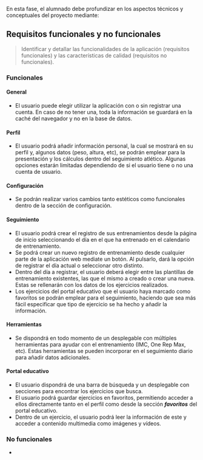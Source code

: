En esta fase, el alumnado debe profundizar en los aspectos técnicos y conceptuales del proyecto mediante:
## Requisitos funcionales y no funcionales
> Identificar y detallar las funcionalidades de la aplicación (requisitos funcionales) y las características de calidad (requisitos no funcionales).

### Funcionales
#### General
- El usuario puede elegir utilizar la aplicación con o sin registrar una cuenta. En caso de no tener una, toda la información se guardará en la caché del navegador y no en la base de datos.
#### Perfil
- El usuario podrá añadir información personal, la cual se mostrará en su perfil y, algunos datos (peso, altura, etc), se podrán emplear para la presentación y los cálculos dentro del seguimiento atlético. Algunas opciones estarán limitadas dependiendo de si el usuario tiene o no una cuenta de usuario.
#### Configuración
- Se podrán realizar varios cambios tanto estéticos como funcionales dentro de la sección de configuración.
#### Seguimiento
- El usuario podrá crear el registro de sus entrenamientos desde la página de inicio seleccionando el día en el que ha entrenado en el calendario de entrenamiento.
- Se podrá crear un nuevo registro de entrenamiento desde cualquier parte de la aplicación web mediate un botón. Al pulsarlo, dará la opción de registrar el día actual o seleccionar otro distinto.
- Dentro del día a registrar, el usuario deberá elegir entre las plantillas de entrenamiento existentes, las que el mismo a creado o crear una nueva. Estas se rellenarán con los datos de los ejercicios realizados.
- Los ejercicios del portal educativo que el usuario haya marcado como favoritos se podrán emplear para el seguimiento, haciendo que sea más fácil especificar que tipo de ejercicio se ha hecho y añadir la información.
#### Herramientas
- Se dispondrá en todo momento de un desplegable con múltiples herramientas para ayudar con el entrenamiento (IMC, One Rep Max, etc). Estas herramientas se pueden incorporar en el seguimiento diario para añadir datos adicionales.
#### Portal educativo
- El usuario dispondrá de una barra de búsqueda y un desplegable con secciones para encontrar los ejercicios que busca.
- El usuario podrá guardar ejercicios en  favoritos, permitiendo acceder a ellos directamente tanto en el perfil como desde la sección ***favoritos*** del portal educativo.
- Dentro de un ejercicio, el usuario podrá leer la información de este y acceder a contenido multimedia como imágenes y vídeos.
### No funcionales
- 